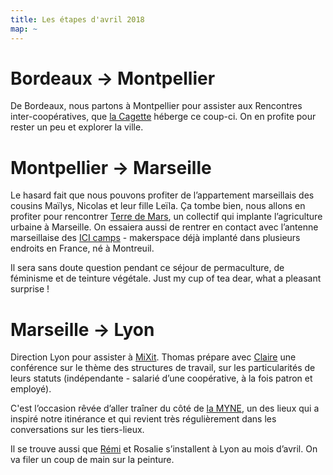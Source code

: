 ```yaml
---
title: Les étapes d'avril 2018
map: ~
---
```


# Bordeaux → Montpellier

De Bordeaux, nous partons à Montpellier pour assister aux Rencontres inter-coopératives, que <a href="https://lacagette-coop.fr/page/homepage">la Cagette</a> héberge ce coup-ci.
On en profite pour rester un peu et explorer la ville.

# Montpellier → Marseille

Le hasard fait que nous pouvons profiter de l’appartement marseillais des cousins Maïlys, Nicolas et leur fille Leïla. Ça tombe bien, nous allons en profiter pour rencontrer <a href="http://terredemars.fr/">Terre de Mars</a>, un collectif qui implante l’agriculture urbaine à Marseille.
On essaiera aussi de rentrer en contact avec l’antenne marseillaise des <a href="https://makeici.org/">ICI camps</a> - makerspace déjà implanté dans plusieurs endroits en France, né à Montreuil.

Il sera sans doute question pendant ce séjour de permaculture, de féminisme et de teinture végétale. Just my cup of tea dear, what a pleasant surprise !

# Marseille → Lyon

Direction Lyon pour assister à <a href="https://mixitconf.org/2018">MiXit</a>. Thomas prépare avec <a href="http://marges.clairezuliani.com/">Claire</a> une conférence sur le thème des structures de travail, sur les particularités de leurs statuts (indépendante - salarié d’une coopérative, à la fois patron et employé).

C'est l’occasion rêvée d’aller traîner du côté de <a href="https://www.lamyne.org">la MYNE</a>, un des lieux qui a inspiré notre itinérance et qui revient très régulièrement dans les conversations sur les tiers-lieux.

Il se trouve aussi que <a href="https://twitter.com/RemiEnguehard">Rémi</a> et Rosalie s’installent à Lyon au mois d’avril. On va filer un coup de main sur la peinture.

